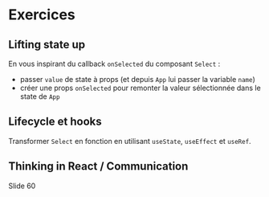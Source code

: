 # Exercices

## Lifting state up

En vous inspirant du callback `onSelected` du composant `Select` :
- passer `value` de state à props (et depuis `App` lui passer la variable `name`)
- créer une props `onSelected` pour remonter la valeur sélectionnée dans le state de `App`

## Lifecycle et hooks

Transformer `Select` en fonction en utilisant `useState`, `useEffect` et `useRef`.

## Thinking in React / Communication

Slide 60


